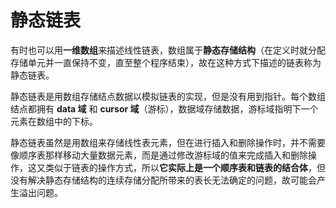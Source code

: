 # 静态链表

有时也可以用**一维数组**来描述线性链表，数组属于**静态存储结构**（在定义时就分配存储单元并一直保持不变，直至整个程序结束），故在这种方式下描述的链表称为静态链表。

静态链表是用数组存储结点数据以模拟链表的实现，但是没有用到指针。每个数组结点都拥有 **data 域** 和 **cursor 域**（游标），数据域存储数据，游标域指明下一个元素在数组中的下标。

静态链表虽然是用数组来存储线性表元素，但在进行插入和删除操作时，并不需要像顺序表那样移动大量数据元素，而是通过修改游标域的值来完成插入和删除操作，这又类似于链表的操作方式，所以**它实际上是一个顺序表和链表的结合体**，但没有解决静态存储结构的连续存储分配所带来的表长无法确定的问题，故可能会产生溢出问题。
